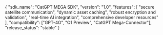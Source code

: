 {
  "sdk_name": "CatGPT MEGA SDK",
  "version": "1.0",
  "features": [
    "secure satellite communication",
    "dynamic asset caching",
    "robust encryption and validation",
    "real-time AI integration",
    "comprehensive developer resources"
  ],
  "compatibility": ["GPT-4O", "O1 Preview", "CatGPT Mega-Connector"],
  "release_status": "stable"
}
